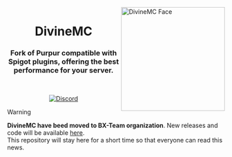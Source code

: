 <img src="https://github.com/BX-Team/DivineMC/assets/76615486/12e5dfef-b2cb-4fe6-8587-342f0d116d23" height="240" alt="DivineMC Face" align="right">

<div align="center">
  <h1>DivineMC</h1>
  <h3>Fork of Purpur compatible with Spigot plugins, offering the best performance for your server.</h3>
  <br>
  
  [![Discord](https://img.shields.io/discord/931595732752953375?color=5865F2&label=discord&style=for-the-badge)](https://discord.gg/p7cxhw7E2M)
</div>

> [!WARNING]
> **DivineMC have beed moved to BX-Team organization**. New releases and code will be available [here](https://github.com/BX-Team/DivineMC).<br>
> This repository will stay here for a short time so that everyone can read this news.
